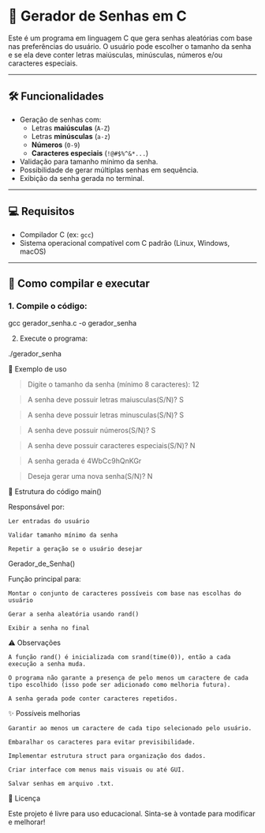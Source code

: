 # 🔐 Gerador de Senhas em C

Este é um programa em linguagem C que gera senhas aleatórias com base nas preferências do usuário. O usuário pode escolher o tamanho da senha e se ela deve conter letras maiúsculas, minúsculas, números e/ou caracteres especiais.

---

## 🛠️ Funcionalidades

- Geração de senhas com:
  - Letras **maiúsculas** (`A-Z`)
  - Letras **minúsculas** (`a-z`)
  - **Números** (`0-9`)
  - **Caracteres especiais** (`!@#$%^&*...`)
- Validação para tamanho mínimo da senha.
- Possibilidade de gerar múltiplas senhas em sequência.
- Exibição da senha gerada no terminal.

---

## 💻 Requisitos

- Compilador C (ex: `gcc`)
- Sistema operacional compatível com C padrão (Linux, Windows, macOS)

---

## 🚀 Como compilar e executar

### 1. Compile o código:


gcc gerador_senha.c -o gerador_senha

2. Execute o programa:

./gerador_senha

🧪 Exemplo de uso

> Digite o tamanho da senha (mínimo 8 caracteres): 12

> A senha deve possuir letras maiusculas(S/N)? S

> A senha deve possuir letras minusculas(S/N)? S

> A senha deve possuir números(S/N)? S

> A senha deve possuir caracteres especiais(S/N)? N

> A senha gerada é 4WbCc9hQnKGr

> Deseja gerar uma nova senha(S/N)? N

📄 Estrutura do código
main()

Responsável por:

    Ler entradas do usuário

    Validar tamanho mínimo da senha

    Repetir a geração se o usuário desejar

Gerador_de_Senha()

Função principal para:

    Montar o conjunto de caracteres possíveis com base nas escolhas do usuário

    Gerar a senha aleatória usando rand()

    Exibir a senha no final

⚠️ Observações

    A função rand() é inicializada com srand(time(0)), então a cada execução a senha muda.

    O programa não garante a presença de pelo menos um caractere de cada tipo escolhido (isso pode ser adicionado como melhoria futura).

    A senha gerada pode conter caracteres repetidos.

✨ Possíveis melhorias

    Garantir ao menos um caractere de cada tipo selecionado pelo usuário.

    Embaralhar os caracteres para evitar previsibilidade.

    Implementar estrutura struct para organização dos dados.

    Criar interface com menus mais visuais ou até GUI.

    Salvar senhas em arquivo .txt.

📜 Licença

Este projeto é livre para uso educacional. Sinta-se à vontade para modificar e melhorar!
